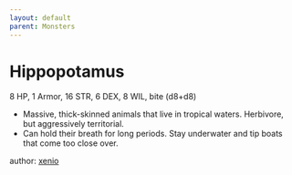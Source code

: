 ```yaml
---
layout: default
parent: Monsters
---
```

# Hippopotamus
8 HP, 1 Armor, 16 STR, 6 DEX, 8 WIL, bite (d8+d8)
- Massive, thick-skinned animals that live in tropical waters. Herbivore, but aggressively territorial. 
- Can hold their breath for long periods. Stay underwater and tip boats that come too close over.

author: [xenio](https://xenioinabottle.blogspot.com)

